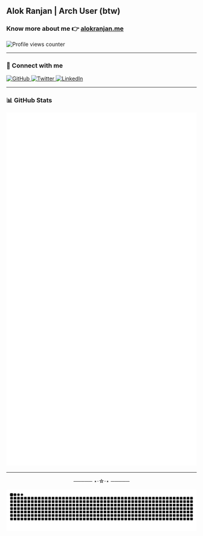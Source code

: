 <h2 align="left">Alok Ranjan | Arch User (btw)</h2>

<h3 align="left">
  Know more about me 👉 <a href="https://alokranjan.me" target="_blank">alokranjan.me</a>
</h3>

<p align="left">
  <img src="https://count.getloli.com/get/@ryu-ryuk.github.io?theme=rule34" alt="Profile views counter" />
</p>

---

### 🔗 Connect with me

<p align="left">

  <a href="https://github.com/ryu-ryuk" target="_blank" rel="noreferrer">
    <img src="https://raw.githubusercontent.com/danielcranney/readme-generator/main/public/icons/socials/github.svg" width="32" height="32" alt="GitHub" />
  </a>

  <a href="https://x.com/ryu1033658" target="_blank" rel="noreferrer">
    <img src="https://raw.githubusercontent.com/danielcranney/readme-generator/main/public/icons/socials/twitter.svg" width="32" height="32" alt="Twitter" />
  </a>

  <a href="https://www.linkedin.com/in/ryulore" target="_blank" rel="noreferrer">
    <img src="https://raw.githubusercontent.com/danielcranney/readme-generator/main/public/icons/socials/linkedin.svg" width="32" height="32" alt="LinkedIn" />
  </a>

</p>

---

### 📊 GitHub Stats

<p align="left">
  <img src="https://raw.githubusercontent.com/ryu-ryuk/ryu-ryuk/main/github-metrics.svg" alt="GitHub Metrics" />
</p>

---

<div align="center">───── ⋆⋅☆⋅⋆ ─────</div>

<p align="center">
  <picture>
    <source media="(prefers-color-scheme: dark)" srcset="https://raw.githubusercontent.com/ryu-ryuk/ryu-ryuk/output/github-snake-dark.svg" />
    <source media="(prefers-color-scheme: light)" srcset="https://raw.githubusercontent.com/ryu-ryuk/ryu-ryuk/output/github-snake.svg" />
    <img src="https://raw.githubusercontent.com/ryu-ryuk/ryu-ryuk/output/github-snake.svg" alt="GitHub Snake Animation" />
  </picture>
</p>
